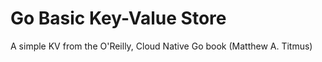 # Go Basic Key-Value Store

A simple KV from the O'Reilly, Cloud Native Go book (Matthew A. Titmus)
